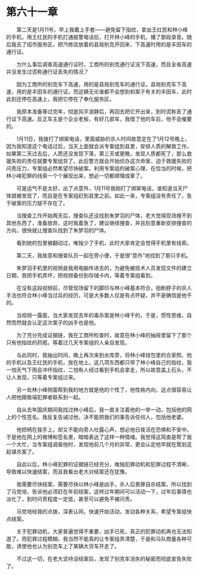 #	第六十一章

　　第二天是1月11号，早上我戴上手套——避免留下指纹，拿出王红民和林小峰的手机，用王红民的手机打通报警电话后，打开林小峰的手机，播了那段录音。随后我去了绍市服务区，把汽修店放着的县局别克开回来，下高速时用的是丰田车的通行证。

　　为什么事后调查高速通行证时，工商所的别克通行证没下高速，而且全省高速并没发生过谎称通行证丢失的情况？

　　因为工商所的别克车下高速，用的是县局别克车的通行证。县局别克车下高速，用的是丰田车的通行证。而这辆无论谁都不会想到和案子有关的丰田车，此时此刻还停在高速上，我把它停在了奉化服务区。

　　我原本准备等过完年，彻底风平浪静后，再回去把它开出来，到时谎称丢了通行证下高速。反正车主是个企业老板，有好几部车，我借了他的车后，他不会催要的。

　　1月11日，我拨打了绑架电话，里面威胁的杀人时间故意定在了1月12号晚上，因为我知道这个电话过后，当天上面就会派专案组到县里，安排人质的解救工作。如果第二天过去后，人质还没发现下落，第三天或更晚，发现人质都死了，那么救援失败的责任就要专案组背了。此后警方就会开始侦办这次命案，迫于救援失败的问责压力，专案组必然希望尽快破案。利用专案组的破案心理，在恰当的时候，把林小峰犯罪的线索一个个展现出来，想必一切都顺理成章了。

　　可是运气不是太好，出了点意外，1月11号我刚打了绑架电话，谁知道当天尸体就被发现了，而且是在专案组赶到县里之前。如此一来，专案组没有责任了，急于破案的压力就不存在了。

　　当搜查工作开始两天后，搜查队还没找到朱梦羽的尸体，老大觉得现场搜不到其他东西了，准备放弃，这时我着急了，建议继续搜查，并且刻意重新安排搜查的方向，很快就让搜查队找到了朱梦羽的尸体。

　　看到她的包里被翻动过，唯独少了手机，此时大家肯定会觉得手机里有线索。

　　第二天，我故意和搜查队员一起在旁小便，于是很“意外”地找到了那只手机。

　　朱梦羽手机里的视频是我用电脑传进去的，为避免被技术人员发现文件的建立日期，我把手机弄坏，把视频备份到存储卡内，等着专案组看到。

　　在没有这段视频前，尽管现场留下的脚印与林小峰基本符合，扭断脖子的杀人手法也符合林小峰当过兵的经历，可是大多数人仅是有点怀疑，并不是确信是他干的。

　　当视频一露面，当大家发现去年的毒杀案是林小峰干的，于是，惯性思维，自然而然就会认定这次案子的凶手也是他。

　　为了充分完成证据链，我在工商所检查时，故意在林小峰的抽屉里留下了那个只有他指纹的药瓶，等着过几天专案组的人亲自发现。

　　与此同时，我抽出时间，晚上再次来到水库旁，将林小峰钱包里的合家照、他的手机以及王红民的手机，放在地上。这几项东西都只带了林小峰自己的指纹，我一怕天气下雨会冲坏指纹，二怕有人经过看到手机会拿走，所以故意盖上石头，不让人发现，只等着专案组过来。

　　另一处林小峰侧面帮到我的地方就是他的个性了，他性格内向，这点很容易让人把他跟极端犯罪者联系到一起。

　　自从去年国庆期间我找过林小峰后，我一直关注着他的一举一动，包括他的网上的个性签名。我反复告诫过他，决不能把我们的事告诉任何人，包括他老婆。

　　他把柄在我手上，却又不能向旁人吐露心声，想必他日夜活在恐惧和不安中。于是他在网上的微博和签名里，暗暗表达了这样一种情绪。我觉得这简直是帮了我一个大忙，当专案组调查他时，发现他前几个月的异常，更会认定他早就在策划这起谋杀案了。

　　自此以后，林小峰犯罪的证据链已经充分，唯独犯罪动机和犯罪过程不清晰，导致难以快速结案，而且我看出老大对结案还在犹豫。

　　我需要尽快结案，需要尽快以林小峰是凶手，杀人后畏罪自杀结案。所以找到了马党培，告诉他必须赶在年前结案，这样过年期间可以活动一下，过年后事情也淡化了，到时问责程度一定低，甚至可以避免不被问责。

　　马党培经我的点拨，深表认同，快速开始活动，发动各种关系，希望专案组快点结案。

　　关于犯罪动机，大家普遍觉得不重要，凶手已死，真正的犯罪动机再也无法知道了。而犯罪过程模糊，我当然不能真的让专案组弄清楚，于是和马队商量各种可能，诱使他也认为别克车上了某辆大货车开走了。

　　不过这一切，在老大坚持没结案后，发现了别克车消失的秘密而彻底宣告失败了。
